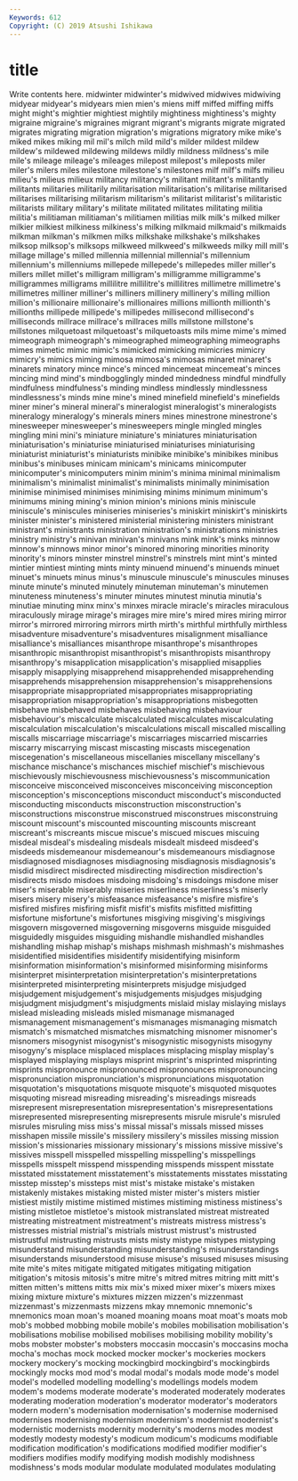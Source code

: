 ```yaml
---
Keywords: 612
Copyright: (C) 2019 Atsushi Ishikawa
---
```


# title

Write contents here.
 midwinter midwinter's
midwived midwives midwiving midyear midyear's midyears mien mien's miens miff
miffed miffing miffs might might's mightier mightiest mightily mightiness mightiness's
mighty migraine migraine's migraines migrant migrant's migrants migrate migrated migrates
migrating migration migration's migrations migratory mike mike's miked mikes miking
mil mil's milch mild mild's milder mildest mildew mildew's mildewed
mildewing mildews mildly mildness mildness's mile mile's mileage mileage's mileages
milepost milepost's mileposts miler miler's milers miles milestone milestone's milestones
milf milf's milfs milieu milieu's milieus milieux militancy militancy's militant
militant's militantly militants militaries militarily militarisation militarisation's militarise militarised militarises
militarising militarism militarism's militarist militarist's militaristic militarists military military's militate
militated militates militating militia militia's militiaman militiaman's militiamen militias milk
milk's milked milker milkier milkiest milkiness milkiness's milking milkmaid milkmaid's
milkmaids milkman milkman's milkmen milks milkshake milkshake's milkshakes milksop milksop's
milksops milkweed milkweed's milkweeds milky mill mill's millage millage's milled
millennia millennial millennial's millennium millennium's millenniums millepede millepede's millepedes miller
miller's millers millet millet's milligram milligram's milligramme milligramme's milligrammes milligrams
millilitre millilitre's millilitres millimetre millimetre's millimetres milliner milliner's milliners millinery
millinery's milling million million's millionaire millionaire's millionaires millions millionth millionth's
millionths millipede millipede's millipedes millisecond millisecond's milliseconds millrace millrace's millraces
mills millstone millstone's millstones milquetoast milquetoast's milquetoasts mils mime mime's
mimed mimeograph mimeograph's mimeographed mimeographing mimeographs mimes mimetic mimic mimic's
mimicked mimicking mimicries mimicry mimicry's mimics miming mimosa mimosa's mimosas
minaret minaret's minarets minatory mince mince's minced mincemeat mincemeat's minces
mincing mind mind's mindbogglingly minded mindedness mindful mindfully mindfulness mindfulness's
minding mindless mindlessly mindlessness mindlessness's minds mine mine's mined minefield
minefield's minefields miner miner's mineral mineral's mineralogist mineralogist's mineralogists mineralogy
mineralogy's minerals miners mines minestrone minestrone's minesweeper minesweeper's minesweepers mingle
mingled mingles mingling mini mini's miniature miniature's miniatures miniaturisation miniaturisation's
miniaturise miniaturised miniaturises miniaturising miniaturist miniaturist's miniaturists minibike minibike's minibikes
minibus minibus's minibuses minicam minicam's minicams minicomputer minicomputer's minicomputers minim
minim's minima minimal minimalism minimalism's minimalist minimalist's minimalists minimally minimisation
minimise minimised minimises minimising minims minimum minimum's minimums mining mining's
minion minion's minions minis miniscule miniscule's miniscules miniseries miniseries's miniskirt
miniskirt's miniskirts minister minister's ministered ministerial ministering ministers ministrant ministrant's
ministrants ministration ministration's ministrations ministries ministry ministry's minivan minivan's minivans
mink mink's minks minnow minnow's minnows minor minor's minored minoring
minorities minority minority's minors minster minstrel minstrel's minstrels mint mint's
minted mintier mintiest minting mints minty minuend minuend's minuends minuet
minuet's minuets minus minus's minuscule minuscule's minuscules minuses minute minute's
minuted minutely minuteman minuteman's minutemen minuteness minuteness's minuter minutes minutest
minutia minutia's minutiae minuting minx minx's minxes miracle miracle's miracles
miraculous miraculously mirage mirage's mirages mire mire's mired mires miring
mirror mirror's mirrored mirroring mirrors mirth mirth's mirthful mirthfully mirthless
misadventure misadventure's misadventures misalignment misalliance misalliance's misalliances misanthrope misanthrope's misanthropes
misanthropic misanthropist misanthropist's misanthropists misanthropy misanthropy's misapplication misapplication's misapplied misapplies
misapply misapplying misapprehend misapprehended misapprehending misapprehends misapprehension misapprehension's misapprehensions misappropriate
misappropriated misappropriates misappropriating misappropriation misappropriation's misappropriations misbegotten misbehave misbehaved misbehaves
misbehaving misbehaviour misbehaviour's miscalculate miscalculated miscalculates miscalculating miscalculation miscalculation's miscalculations
miscall miscalled miscalling miscalls miscarriage miscarriage's miscarriages miscarried miscarries miscarry
miscarrying miscast miscasting miscasts miscegenation miscegenation's miscellaneous miscellanies miscellany miscellany's
mischance mischance's mischances mischief mischief's mischievous mischievously mischievousness mischievousness's miscommunication
misconceive misconceived misconceives misconceiving misconception misconception's misconceptions misconduct misconduct's misconducted
misconducting misconducts misconstruction misconstruction's misconstructions misconstrue misconstrued misconstrues misconstruing miscount
miscount's miscounted miscounting miscounts miscreant miscreant's miscreants miscue miscue's miscued
miscues miscuing misdeal misdeal's misdealing misdeals misdealt misdeed misdeed's misdeeds
misdemeanour misdemeanour's misdemeanours misdiagnose misdiagnosed misdiagnoses misdiagnosing misdiagnosis misdiagnosis's misdid
misdirect misdirected misdirecting misdirection misdirection's misdirects misdo misdoes misdoing misdoing's
misdoings misdone miser miser's miserable miserably miseries miserliness miserliness's miserly
misers misery misery's misfeasance misfeasance's misfire misfire's misfired misfires misfiring
misfit misfit's misfits misfitted misfitting misfortune misfortune's misfortunes misgiving misgiving's
misgivings misgovern misgoverned misgoverning misgoverns misguide misguided misguidedly misguides misguiding
mishandle mishandled mishandles mishandling mishap mishap's mishaps mishmash mishmash's mishmashes
misidentified misidentifies misidentify misidentifying misinform misinformation misinformation's misinformed misinforming misinforms
misinterpret misinterpretation misinterpretation's misinterpretations misinterpreted misinterpreting misinterprets misjudge misjudged misjudgement
misjudgement's misjudgements misjudges misjudging misjudgment misjudgment's misjudgments mislaid mislay mislaying
mislays mislead misleading misleads misled mismanage mismanaged mismanagement mismanagement's mismanages
mismanaging mismatch mismatch's mismatched mismatches mismatching misnomer misnomer's misnomers misogynist
misogynist's misogynistic misogynists misogyny misogyny's misplace misplaced misplaces misplacing misplay
misplay's misplayed misplaying misplays misprint misprint's misprinted misprinting misprints mispronounce
mispronounced mispronounces mispronouncing mispronunciation mispronunciation's mispronunciations misquotation misquotation's misquotations misquote
misquote's misquoted misquotes misquoting misread misreading misreading's misreadings misreads misrepresent
misrepresentation misrepresentation's misrepresentations misrepresented misrepresenting misrepresents misrule misrule's misruled misrules
misruling miss miss's missal missal's missals missed misses misshapen missile
missile's missilery missilery's missiles missing mission mission's missionaries missionary missionary's
missions missive missive's missives misspell misspelled misspelling misspelling's misspellings misspells
misspelt misspend misspending misspends misspent misstate misstated misstatement misstatement's misstatements
misstates misstating misstep misstep's missteps mist mist's mistake mistake's mistaken
mistakenly mistakes mistaking misted mister mister's misters mistier mistiest mistily
mistime mistimed mistimes mistiming mistiness mistiness's misting mistletoe mistletoe's mistook
mistranslated mistreat mistreated mistreating mistreatment mistreatment's mistreats mistress mistress's mistresses
mistrial mistrial's mistrials mistrust mistrust's mistrusted mistrustful mistrusting mistrusts mists
misty mistype mistypes mistyping misunderstand misunderstanding misunderstanding's misunderstandings misunderstands misunderstood
misuse misuse's misused misuses misusing mite mite's mites mitigate mitigated
mitigates mitigating mitigation mitigation's mitosis mitosis's mitre mitre's mitred mitres
mitring mitt mitt's mitten mitten's mittens mitts mix mix's mixed
mixer mixer's mixers mixes mixing mixture mixture's mixtures mizzen mizzen's
mizzenmast mizzenmast's mizzenmasts mizzens mkay mnemonic mnemonic's mnemonics moan moan's
moaned moaning moans moat moat's moats mob mob's mobbed mobbing
mobile mobile's mobiles mobilisation mobilisation's mobilisations mobilise mobilised mobilises mobilising
mobility mobility's mobs mobster mobster's mobsters moccasin moccasin's moccasins mocha
mocha's mochas mock mocked mocker mocker's mockeries mockers mockery mockery's
mocking mockingbird mockingbird's mockingbirds mockingly mocks mod mod's modal modal's
modals mode mode's model model's modelled modelling modelling's modellings models
modem modem's modems moderate moderate's moderated moderately moderates moderating moderation
moderation's moderator moderator's moderators modern modern's modernisation modernisation's modernise modernised
modernises modernising modernism modernism's modernist modernist's modernistic modernists modernity modernity's
moderns modes modest modestly modesty modesty's modicum modicum's modicums modifiable
modification modification's modifications modified modifier modifier's modifiers modifies modify modifying
modish modishly modishness modishness's mods modular modulate modulated modulates modulating
